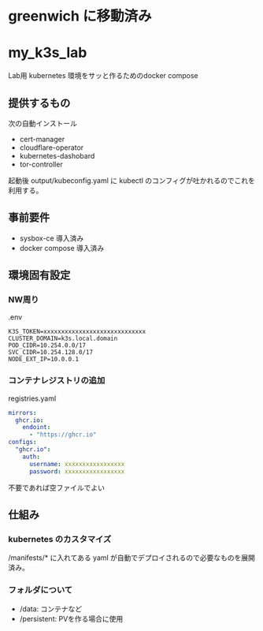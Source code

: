 # greenwich に移動済み 

# my_k3s_lab

Lab用 kubernetes 環境をサッと作るためのdocker compose

## 提供するもの

次の自動インストール

- cert-manager
- cloudflare-operator
- kubernetes-dashobard
- tor-controller

起動後 output/kubeconfig.yaml に kubectl のコンフィグが吐かれるのでこれを利用する。 

## 事前要件

- sysbox-ce 導入済み
- docker compose 導入済み

## 環境固有設定

### NW周り

.env 
```
K3S_TOKEN=xxxxxxxxxxxxxxxxxxxxxxxxxxxxx
CLUSTER_DOMAIN=k3s.local.domain
POD_CIDR=10.254.0.0/17
SVC_CIDR=10.254.128.0/17
NODE_EXT_IP=10.0.0.1
```

### コンテナレジストリの追加

registries.yaml
```yaml
mirrors:
  ghcr.io:
    endoint:
      - "https://ghcr.io"
configs:
  "ghcr.io":
    auth:
      username: xxxxxxxxxxxxxxxxx
      password: xxxxxxxxxxxxxxxxx
```

不要であれば空ファイルでよい 

## 仕組み

### kubernetes のカスタマイズ 

/manifests/* に入れてある yaml が自動でデプロイされるので必要なものを展開済み。

### フォルダについて

- /data: コンテナなど
- /persistent: PVを作る場合に使用
